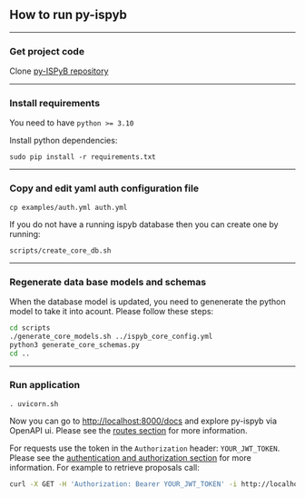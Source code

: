 ## How to run py-ispyb

---

### Get project code

Clone [py-ISPyB repository](https://gitlab.esrf.fr/ispyb/py-ispyb)

---

### Install requirements

You need to have `python >= 3.10`

Install python dependencies:

`sudo pip install -r requirements.txt`

---

### Copy and edit yaml auth configuration file

`cp examples/auth.yml auth.yml`

If you do not have a running ispyb database then you can create one by running:

`scripts/create_core_db.sh`

---

### Regenerate data base models and schemas

When the database model is updated, you need to genenerate the python model to take it into acount. Please follow these steps:

```bash
cd scripts
./generate_core_models.sh ../ispyb_core_config.yml
python3 generate_core_schemas.py
cd ..
```

---

### Run application

`. uvicorn.sh`

Now you can go to [http://localhost:8000/docs](http://localhost:8000/docs) and explore py-ispyb via OpenAPI ui. Please see the [routes section](routes.md) for more information.

For requests use the token in the `Authorization` header: `YOUR_JWT_TOKEN`.
Please see the [authentication and authorization section](auth.md) for more information.
For example to retrieve proposals call:

```bash
curl -X GET -H 'Authorization: Bearer YOUR_JWT_TOKEN' -i http://localhost:8000/ispyb/api/v1/proposals
```
